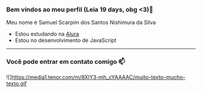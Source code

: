 ### Bem vindos ao meu perfil (Leia 19 days, obg <3)🌻

Meu nome é Samuel Scarpim dos Santos Nishimura da Silva

- Estou estudando na [Alura](https://www.alura.com.br)
- Estou no desenvolvimento de JavaScript

------------------------------------------------------------------------------

### Você pode entrar em contato comigo 📫



![]https://media1.tenor.com/m/8XlY3-mh_cYAAAAC/muito-texto-mucho-texto.gif


